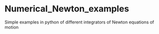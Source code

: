 # Numerical_Newton_examples
Simple examples in python of different integrators of Newton equations of motion 
